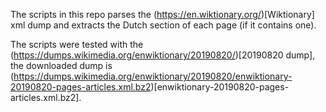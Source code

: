 
The scripts in this repo parses the (https://en.wiktionary.org/)[Wiktionary] xml dump and extracts the Dutch section of each page (if it contains one).

The scripts were tested with the (https://dumps.wikimedia.org/enwiktionary/20190820/)[20190820 dump], the downloaded dump is (https://dumps.wikimedia.org/enwiktionary/20190820/enwiktionary-20190820-pages-articles.xml.bz2)[enwiktionary-20190820-pages-articles.xml.bz2].

